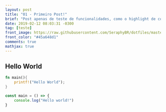 ```yaml
---
layout: post
title: "01 - Primeiro Post!"
brief: "Post apenas de teste de funcionalidades, como o highlight de código"
date: 2019-02-12 08:03:31 -0300
tag: [teste]
front_image: https://raw.githubusercontent.com/SeraphyBR/dotfiles/master/images/wallpapers/rainbow-symbols.jpeg
front_color: "#45a648d1"
comments: true
mathjax: true
---
```


## Hello World

```rust
fn main(){
    printf!("Hello World");
}
```

```js
const main = () => {
    console.log("Hello world!")
}
```
